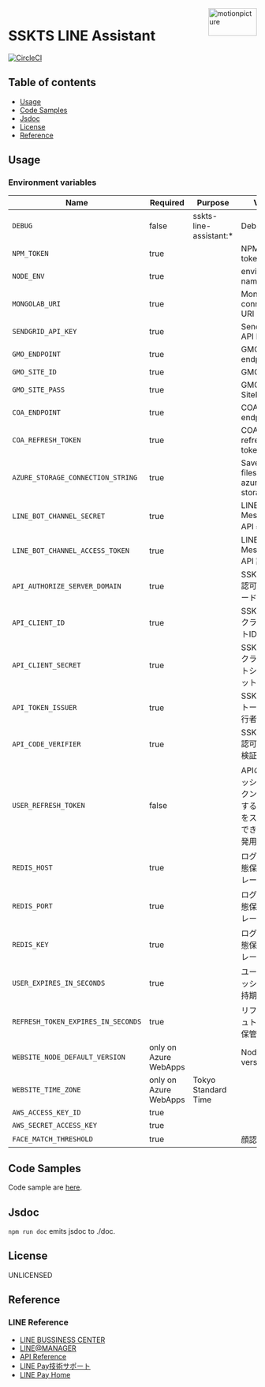 <img src="https://motionpicture.jp/images/common/logo_01.svg" alt="motionpicture" title="motionpicture" align="right" height="56" width="98"/>

# SSKTS LINE Assistant

[![CircleCI](https://circleci.com/gh/motionpicture/sskts-line-assistant.svg?style=svg&circle-token=0c65818a49ef1322b853fbc7541c929a2800d0e9)](https://circleci.com/gh/motionpicture/sskts-line-assistant)

## Table of contents

* [Usage](#usage)
* [Code Samples](#code-samples)
* [Jsdoc](#jsdoc)
* [License](#license)
* [Reference](#reference)

## Usage

### Environment variables

| Name                               | Required              | Purpose                | Value                                 |
|------------------------------------|-----------------------|------------------------|---------------------------------------|
| `DEBUG`                            | false                 | sskts-line-assistant:* | Debug                                 |
| `NPM_TOKEN`                        | true                  |                        | NPM auth token                        |
| `NODE_ENV`                         | true                  |                        | environment name                      |
| `MONGOLAB_URI`                     | true                  |                        | MongoDB connection URI                |
| `SENDGRID_API_KEY`                 | true                  |                        | SendGrid API Key                      |
| `GMO_ENDPOINT`                     | true                  |                        | GMO API endpoint                      |
| `GMO_SITE_ID`                      | true                  |                        | GMO SiteID                            |
| `GMO_SITE_PASS`                    | true                  |                        | GMO SitePass                          |
| `COA_ENDPOINT`                     | true                  |                        | COA API endpoint                      |
| `COA_REFRESH_TOKEN`                | true                  |                        | COA API refresh token                 |
| `AZURE_STORAGE_CONNECTION_STRING`  | true                  |                        | Save CSV files on azure storage       |
| `LINE_BOT_CHANNEL_SECRET`          | true                  |                        | LINE Messaging API 署名検証               |
| `LINE_BOT_CHANNEL_ACCESS_TOKEN`    | true                  |                        | LINE Messaging API 認証                 |
| `API_AUTHORIZE_SERVER_DOMAIN`      | true                  |                        | SSKTS API 認可サーバードメイン                  |
| `API_CLIENT_ID`                    | true                  |                        | SSKTS APIクライアントID                     |
| `API_CLIENT_SECRET`                | true                  |                        | SSKTS APIクライアントシークレット                 |
| `API_TOKEN_ISSUER`                 | true                  |                        | SSKTS APIトークン発行者                      |
| `API_CODE_VERIFIER`                | true                  |                        | SSKTS API認可コード検証鍵                     |
| `USER_REFRESH_TOKEN`               | false                 |                        | APIのリフレッシュトークン(セットすると認証をスキップできる、開発用途) |
| `REDIS_HOST`                       | true                  |                        | ログイン状態保持ストレージ                         |
| `REDIS_PORT`                       | true                  |                        | ログイン状態保持ストレージ                         |
| `REDIS_KEY`                        | true                  |                        | ログイン状態保持ストレージ                         |
| `USER_EXPIRES_IN_SECONDS`          | true                  |                        | ユーザーセッション保持期間                         |
| `REFRESH_TOKEN_EXPIRES_IN_SECONDS` | true                  |                        | リフレッシュトークン保管期間                        |
| `WEBSITE_NODE_DEFAULT_VERSION`     | only on Azure WebApps |                        | Node.js version                       |
| `WEBSITE_TIME_ZONE`                | only on Azure WebApps | Tokyo Standard Time    |                                       |
| `AWS_ACCESS_KEY_ID`                | true                  |                        |                                       |
| `AWS_SECRET_ACCESS_KEY`            | true                  |                        |                                       |
| `FACE_MATCH_THRESHOLD`             | true                  |                        | 顔認証閾値                                 |

## Code Samples

Code sample are [here](https://github.com/motionpicture/sskts-line-assistant/tree/master/example).

## Jsdoc

`npm run doc` emits jsdoc to ./doc.

## License

UNLICENSED

## Reference

### LINE Reference

* [LINE BUSSINESS CENTER](https://business.line.me/ja/)
* [LINE@MANAGER](https://admin-official.line.me/)
* [API Reference](https://devdocs.line.me/ja/)
* [LINE Pay技術サポート](https://pay.line.me/jp/developers/documentation/download/tech?locale=ja_JP)
* [LINE Pay Home](https://pay.line.me/jp/)
